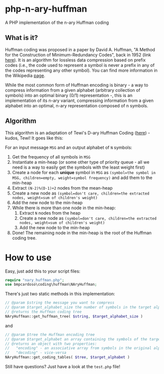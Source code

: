# php-n-ary-huffman
A PHP implementation of the n-ary Huffman coding

## What is it?
Huffman coding was proposed in a paper by David A. Huffman, "A Method for the Construction of Minimum-Redundancy Codes", back in 1952 (link [here](https://ieeexplore.ieee.org/document/4051119)). It is an algorithm for lossless data compression based on prefix codes (i.e., the code used to represent a symbol is never a prefix in any of the codes representing any other symbol). You can find more information in the Wikipedia [page](https://en.wikipedia.org/wiki/Huffman_coding).

While the most common form of Huffman encoding is binary - a way to compress information from a given alphabet (arbitrary collection of symbols) into an optimal binary (0/1) representation -, this is an implementation of its n-ary variant, compressing information from a given alphabet into an optimal, n-ary representation composed of n symbols.

## Algorithm
This algorithm is an adaptation of Tewi's D-ary Huffman Coding ([here](https://github.com/Tewi/PrefixFreeCodes/wiki/D%E2%80%90ary-Huffman-Coding)) - kudos, Tewi! It goes like this:

For an input message `MSG` and an output alphabet of `N` symbols: 

1. Get the frequency of all symbols in `MSG`
2. Instantiate a min-heap (or some other type of priority queue - all we need is a way to easily get the symbols with the least weight first)
2. Create a node for each **unique** symbol in `MSG` as `(symbol=the symbol in MSG, children=empty, weight=symbol frequency)` and add them to the min-heap
3. Extract `(N-2)%(D-1)+2` nodes from the mean-heap
4. Create a new node as `(symbol=don't care, children=the extracted nodes, weight=sum of children's weight)`
5. Add the new node to the min-heap
6. While there is more than one node in the min-heap:
   1. Extract `N` nodes from the heap
   2. Create a new node as `(symbol=don't care, children=the extracted nodes, weight=sum of children's weight)`
   3. Add the new node to the min-heap
7. Done! The remaining node in the min-heap is the root of the Huffman coding tree.

# How to use
Easy, just add this to your script files:

```php
require "nary_huffman.php";   
use bmpcardoso\coding\huffman\NAryHuffman;
```

There's just two static methods in this implementation:
```php
// @param $string the message you want to compress
// @param $target_alphabet_size the number of symbols in the target alphabet (binary would be 2)
// @returns the Huffman coding tree
NAryHuffman::get_huffman_tree( $string, $target_alphabet_size )
```
and 
```php
// @param $tree the Huffman encoding tree
// @param $target_alphabet an array containing the symbols of the target alphabet (binary would be [0,1])
// @returns an object with two properties: 
//   "encoding" - an associative array from symbols in the original alphabet to the code written in the target alphabet, and
//   "decoding" - vice-versa
NAryHuffman::get_coding_tables( $tree, $target_alphabet )
```
Still have questions? Just have a look at the `test.php` file!

